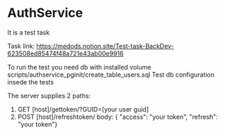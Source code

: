 # AuthService

It is a test task

Task link: https://medods.notion.site/Test-task-BackDev-623508ed85474f48a721e43ab00e9916

To run the test you need db with installed volume scripts/authservice_pginit/create_table_users.sql 
Test db configuration insede the tests

The server supplies 2 paths:
1) GET [host]/gettoken/?GUID=[your user guid]
2) POST [host]/refreshtoken/  body: { "access": "your token", "refresh": "your token"}
